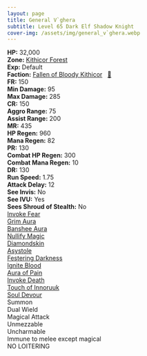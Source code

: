```yaml
---
layout: page
title: General V`ghera
subtitle: Level 65 Dark Elf Shadow Knight
cover-img: /assets/img/general_v`ghera.webp
---
```


<div class="info-section">
<div class="info-item"><strong>HP:</strong> 32,000</div>
<div class="info-item"><strong>Zone:</strong> <a href="https://www.pqdi.cc/zone/20" target="_blank">Kithicor Forest</a></div>
<div class="info-item"><strong>Exp:</strong> Default</div>
<div class="info-item"><strong>Faction:</strong> <a href="https://www.pqdi.cc/faction/420" target="_blank">Fallen of Bloody Kithicor</a>&nbsp;&nbsp;&nbsp;<a href="https://www.pqdi.cc/npc/20205" target="_blank" title="View NPC on PQDI">🔗</a></div>
</div>

<div class="stats-grid">
<div class="stats-row">
<div class="stats-cell"><strong>FR:</strong> 150</div>
<div class="stats-cell"><strong>Min Damage:</strong> 95</div>
<div class="stats-cell"><strong>Max Damage:</strong> 285</div>
</div>
<div class="stats-row">
<div class="stats-cell"><strong>CR:</strong> 150</div>
<div class="stats-cell"><strong>Aggro Range:</strong> 75</div>
<div class="stats-cell"><strong>Assist Range:</strong> 200</div>
</div>
<div class="stats-row">
<div class="stats-cell"><strong>MR:</strong> 435</div>
<div class="stats-cell"><strong>HP Regen:</strong> 960</div>
<div class="stats-cell"><strong>Mana Regen:</strong> 82</div>
</div>
<div class="stats-row">
<div class="stats-cell"><strong>PR:</strong> 130</div>
<div class="stats-cell"><strong>Combat HP Regen:</strong> 300</div>
<div class="stats-cell"><strong>Combat Mana Regen:</strong> 10</div>
</div>
<div class="stats-row">
<div class="stats-cell"><strong>DR:</strong> 130</div>
<div class="stats-cell"><strong>Run Speed:</strong> 1.75</div>
<div class="stats-cell"><strong>Attack Delay:</strong> 12</div>
</div>
<div class="stats-row">
<div class="stats-cell"><strong>See Invis:</strong> No</div>
<div class="stats-cell"><strong>See IVU:</strong> Yes</div>
<div class="stats-cell"><strong>Sees Shroud of Stealth:</strong> No</div>
</div>
</div>

<div class="spell-grid">
<div class="spell-cell"><a href="https://www.pqdi.cc/spell/127" target="_blank">Invoke Fear</a></div>
<div class="spell-cell"><a href="https://www.pqdi.cc/spell/346" target="_blank">Grim Aura</a></div>
<div class="spell-cell"><a href="https://www.pqdi.cc/spell/364" target="_blank">Banshee Aura</a></div>
<div class="spell-cell"><a href="https://www.pqdi.cc/spell/49" target="_blank">Nullify Magic</a></div>
<div class="spell-cell"><a href="https://www.pqdi.cc/spell/394" target="_blank">Diamondskin</a></div>
<div class="spell-cell"><a href="https://www.pqdi.cc/spell/1508" target="_blank">Asystole</a></div>
<div class="spell-cell"><a href="https://www.pqdi.cc/spell/3400" target="_blank">Festering Darkness</a></div>
<div class="spell-cell"><a href="https://www.pqdi.cc/spell/6" target="_blank">Ignite Blood</a></div>
<div class="spell-cell"><a href="https://www.pqdi.cc/spell/3403" target="_blank">Aura of Pain</a></div>
<div class="spell-cell"><a href="https://www.pqdi.cc/spell/443" target="_blank">Invoke Death</a></div>
<div class="spell-cell"><a href="https://www.pqdi.cc/spell/3413" target="_blank">Touch of Innoruuk</a></div>
<div class="spell-cell"><a href="https://www.pqdi.cc/spell/995" target="_blank">Soul Devour</a></div>
</div>

<div class="ability-grid">
<div class="ability-cell">Summon</div>
<div class="ability-cell">Dual Wield</div>
<div class="ability-cell">Magical Attack</div>
<div class="ability-cell">Unmezzable</div>
<div class="ability-cell">Uncharmable</div>
<div class="ability-cell">Immune to melee except magical</div>
<div class="ability-cell">NO LOITERING</div>
</div>
